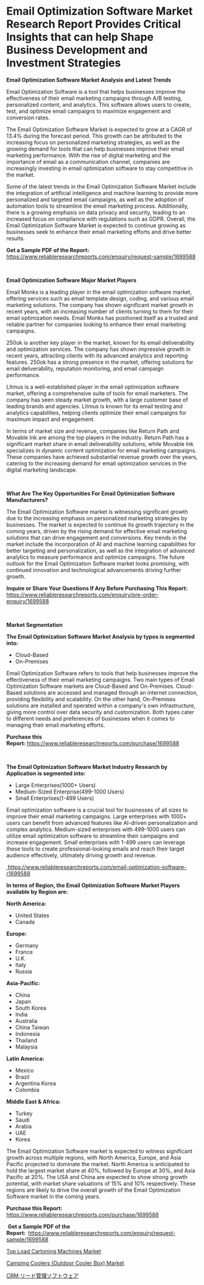 <p><h1>Email Optimization Software Market Research Report Provides Critical Insights that can help Shape Business Development and Investment Strategies</h1></p><p><strong>Email Optimization Software Market Analysis and Latest Trends</strong></p>
<p><p>Email Optimization Software is a tool that helps businesses improve the effectiveness of their email marketing campaigns through A/B testing, personalized content, and analytics. This software allows users to create, test, and optimize email campaigns to maximize engagement and conversion rates.</p><p>The Email Optimization Software Market is expected to grow at a CAGR of 13.4% during the forecast period. This growth can be attributed to the increasing focus on personalized marketing strategies, as well as the growing demand for tools that can help businesses improve their email marketing performance. With the rise of digital marketing and the importance of email as a communication channel, companies are increasingly investing in email optimization software to stay competitive in the market.</p><p>Some of the latest trends in the Email Optimization Software Market include the integration of artificial intelligence and machine learning to provide more personalized and targeted email campaigns, as well as the adoption of automation tools to streamline the email marketing process. Additionally, there is a growing emphasis on data privacy and security, leading to an increased focus on compliance with regulations such as GDPR. Overall, the Email Optimization Software Market is expected to continue growing as businesses seek to enhance their email marketing efforts and drive better results.</p></p>
<p><strong>Get a Sample PDF of the Report:&nbsp;</strong> <a href="https://www.reliableresearchreports.com/enquiry/request-sample/1699588">https://www.reliableresearchreports.com/enquiry/request-sample/1699588</a></p>
<p>&nbsp;</p>
<p><strong>Email Optimization Software Major Market Players</strong></p>
<p><p>Email Monks is a leading player in the email optimization software market, offering services such as email template design, coding, and various email marketing solutions. The company has shown significant market growth in recent years, with an increasing number of clients turning to them for their email optimization needs. Email Monks has positioned itself as a trusted and reliable partner for companies looking to enhance their email marketing campaigns.</p><p>250ok is another key player in the market, known for its email deliverability and optimization services. The company has shown impressive growth in recent years, attracting clients with its advanced analytics and reporting features. 250ok has a strong presence in the market, offering solutions for email deliverability, reputation monitoring, and email campaign performance.</p><p>Litmus is a well-established player in the email optimization software market, offering a comprehensive suite of tools for email marketers. The company has seen steady market growth, with a large customer base of leading brands and agencies. Litmus is known for its email testing and analytics capabilities, helping clients optimize their email campaigns for maximum impact and engagement.</p><p>In terms of market size and revenue, companies like Return Path and Movable Ink are among the top players in the industry. Return Path has a significant market share in email deliverability solutions, while Movable Ink specializes in dynamic content optimization for email marketing campaigns. These companies have achieved substantial revenue growth over the years, catering to the increasing demand for email optimization services in the digital marketing landscape.</p></p>
<p>&nbsp;</p>
<p><strong>What Are The Key Opportunities For Email Optimization Software Manufacturers?</strong></p>
<p><p>The Email Optimization Software market is witnessing significant growth due to the increasing emphasis on personalized marketing strategies by businesses. The market is expected to continue its growth trajectory in the coming years, driven by the rising demand for effective email marketing solutions that can drive engagement and conversions. Key trends in the market include the incorporation of AI and machine learning capabilities for better targeting and personalization, as well as the integration of advanced analytics to measure performance and optimize campaigns. The future outlook for the Email Optimization Software market looks promising, with continued innovation and technological advancements driving further growth.</p></p>
<p><strong>Inquire or Share Your Questions If Any Before Purchasing This Report:</strong> <a href="https://www.reliableresearchreports.com/enquiry/pre-order-enquiry/1699588">https://www.reliableresearchreports.com/enquiry/pre-order-enquiry/1699588</a></p>
<p>&nbsp;</p>
<p><strong>Market Segmentation</strong></p>
<p><strong>The Email Optimization Software Market Analysis by types is segmented into:</strong></p>
<p><ul><li>Cloud-Based</li><li>On-Premises</li></ul></p>
<p><p>Email Optimization Software refers to tools that help businesses improve the effectiveness of their email marketing campaigns. Two main types of Email Optimization Software markets are Cloud-Based and On-Premises. Cloud-Based solutions are accessed and managed through an internet connection, providing flexibility and scalability. On the other hand, On-Premises solutions are installed and operated within a company's own infrastructure, giving more control over data security and customization. Both types cater to different needs and preferences of businesses when it comes to managing their email marketing efforts.</p></p>
<p><strong>Purchase this Report:&nbsp;</strong><a href="https://www.reliableresearchreports.com/purchase/1699588">https://www.reliableresearchreports.com/purchase/1699588</a></p>
<p>&nbsp;</p>
<p><strong>The Email Optimization Software Market Industry Research by Application is segmented into:</strong></p>
<p><ul><li>Large Enterprises(1000+ Users)</li><li>Medium-Sized Enterprise(499-1000 Users)</li><li>Small Enterprises(1-499 Users)</li></ul></p>
<p><p>Email optimization software is a crucial tool for businesses of all sizes to improve their email marketing campaigns. Large enterprises with 1000+ users can benefit from advanced features like AI-driven personalization and complex analytics. Medium-sized enterprises with 499-1000 users can utilize email optimization software to streamline their campaigns and increase engagement. Small enterprises with 1-499 users can leverage these tools to create professional-looking emails and reach their target audience effectively, ultimately driving growth and revenue.</p></p>
<p><a href="https://www.reliableresearchreports.com/email-optimization-software-r1699588">&nbsp;https://www.reliableresearchreports.com/email-optimization-software-r1699588</a></p>
<p><strong>In terms of Region, the Email Optimization Software Market Players available by Region are:</strong></p>
<p>
    <p> <strong> North America: </strong>
        <ul>
            <li>United States</li>
            <li>Canada</li>
        </ul>
        </p> 
    <p> <strong> Europe: </strong>
        <ul>
            <li>Germany</li>
            <li>France</li>
            <li>U.K.</li>
            <li>Italy</li>
            <li>Russia</li>
        </ul>
        </p> 
    <p> <strong> Asia-Pacific: </strong>
        <ul>
            <li>China</li>
            <li>Japan</li>
            <li>South Korea</li>
            <li>India</li>
            <li>Australia</li>
            <li>China Taiwan</li>
            <li>Indonesia</li>
            <li>Thailand</li>
            <li>Malaysia</li>
        </ul>
        </p> 
    <p> <strong> Latin America: </strong>
        <ul>
            <li>Mexico</li>
            <li>Brazil</li>
            <li>Argentina Korea</li>
            <li>Colombia</li>
        </ul>
        </p> 
    <p> <strong> Middle East & Africa: </strong>
        <ul>
            <li>Turkey</li>
            <li>Saudi</li>
            <li>Arabia</li>
            <li>UAE</li>
            <li>Korea</li>
        </ul>
    </p>
    </p>
<p><p>The Email Optimization Software market is expected to witness significant growth across multiple regions, with North America, Europe, and Asia Pacific projected to dominate the market. North America is anticipated to hold the largest market share at 40%, followed by Europe at 30%, and Asia Pacific at 20%. The USA and China are expected to show strong growth potential, with market share valuations of 15% and 10% respectively. These regions are likely to drive the overall growth of the Email Optimization Software market in the coming years.</p></p>
<p><strong>Purchase this Report: </strong><a href="https://www.reliableresearchreports.com/purchase/1699588">https://www.reliableresearchreports.com/purchase/1699588</a></p>
<p>&nbsp;<strong>Get a Sample PDF of the Report:&nbsp;&nbsp;</strong><a href="https://www.reliableresearchreports.com/enquiry/request-sample/1699588">https://www.reliableresearchreports.com/enquiry/request-sample/1699588</a></p>
<p><strong></strong></p>
<p><p><a href="https://medium.com/@valroy852472024/global-top-load-cartoning-machines-market-sector-types-applications-market-player-strategies-5bc4ac69e4b7">Top Load Cartoning Machines Market</a></p><p><a href="https://github.com/nettieBoyle39/Market-Research-Report-List-1/blob/main/camping-coolers-outdoor-cooler-box-market.md">Camping Coolers (Outdoor Cooler Box) Market</a></p><p><a href="https://github.com/JanickJohns/Market-Research-Report-List-2/blob/main/8180994184305.md">CRM リード管理ソフトウェア</a></p></p>